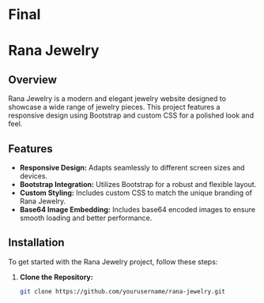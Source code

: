 # Final
# Rana Jewelry

## Overview

Rana Jewelry is a modern and elegant jewelry website designed to showcase a wide range of jewelry pieces. This project features a responsive design using Bootstrap and custom CSS for a polished look and feel.

## Features

- **Responsive Design:** Adapts seamlessly to different screen sizes and devices.
- **Bootstrap Integration:** Utilizes Bootstrap for a robust and flexible layout.
- **Custom Styling:** Includes custom CSS to match the unique branding of Rana Jewelry.
- **Base64 Image Embedding:** Includes base64 encoded images to ensure smooth loading and better performance.

## Installation

To get started with the Rana Jewelry project, follow these steps:

1. **Clone the Repository:**
   ```bash
   git clone https://github.com/yourusername/rana-jewelry.git
